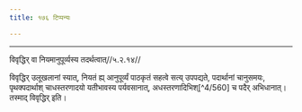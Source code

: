 ```yaml
---
title: १७६ टिप्पन्यः

---
```


[^4/557]: E2: 'sitānām

[^4/558]: Tait.S. 1.8.10.1

[^4/559]: E2: 5,139; E6: 2,82

____________________________________________


विवृद्धिर् वा नियमानुपूर्व्यस्य तदर्थत्वात्//५.२.१४//

विवृद्धिर् उलूखलानां स्यात्, नियतं ह्य् आनुपूर्व्यं पाठकृतं सहत्वे सत्य् उपपद्यते, पदार्थानां चानुसमयः, पृथक्पदार्थाश् चाधस्तरणादयो यतीभावस्य पर्यवसानात्, अधस्तरणादिभिश्[^4/560] च पदैर् अभिधानात्। तस्माद् विवृद्धिर् इति।
